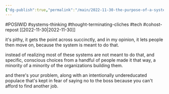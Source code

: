 ```yaml
---
{"dg-publish":true,"permalink":"/main/2022-11-30-the-purpose-of-a-system-is-what-it-does-is-a-thought-terminating-cliche/","noteIcon":"","created":"2023-08-09T16:29:39.514-04:00","updated":"2023-10-07T21:19:53.178-04:00"}
---
```


#POSIWID #systems-thinking #thought-terminating-cliches #tech #cohost-repost 
[[2022-11-30\|2022-11-30]]

it's pithy, it gets the point across succinctly, and in my opinion, it lets people then move on, because the system is meant to do that.

instead of realizing most of these systems are not meant to do that, and specific, conscious choices from a handful of people made it that way, a minority of a minority of the organizations building them.

and there's your problem, along with an intentionally undereducated populace that's kept in fear of saying no to the boss because you can't afford to find another job.

